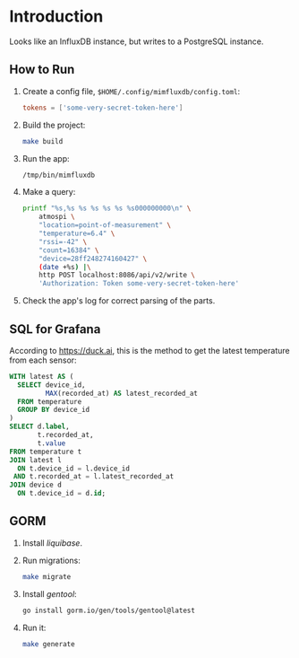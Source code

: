 # Introduction

Looks like an InfluxDB instance, but writes to a PostgreSQL instance.

## How to Run

1. Create a config file, `$HOME/.config/mimfluxdb/config.toml`:

    ```toml
    tokens = ['some-very-secret-token-here']
    ```

1. Build the project:

    ```sh
    make build
    ```

1. Run the app:

    ```sh
    /tmp/bin/mimfluxdb
    ```

1. Make a query:

    ```sh
    printf "%s,%s %s %s %s %s %s000000000\n" \
        atmospi \
        "location=point-of-measurement" \
        "temperature=6.4" \
        "rssi=-42" \
        "count=16384" \
        "device=28ff248274160427" \
        (date +%s) |\
        http POST localhost:8086/api/v2/write \
        'Authorization: Token some-very-secret-token-here'
    ```

1. Check the app's log for correct parsing of the parts.

## SQL for Grafana

According to <https://duck.ai>, this is the method to get the latest temperature
from each sensor:

```sql
WITH latest AS (
  SELECT device_id,
         MAX(recorded_at) AS latest_recorded_at
  FROM temperature
  GROUP BY device_id
)
SELECT d.label,
       t.recorded_at,
       t.value
FROM temperature t
JOIN latest l
  ON t.device_id = l.device_id
 AND t.recorded_at = l.latest_recorded_at
JOIN device d
  ON t.device_id = d.id;
```

## GORM

1. Install _liquibase_.
1. Run migrations:

    ```sh
    make migrate

    ```

1. Install _gentool_:

    ```sh
    go install gorm.io/gen/tools/gentool@latest
    ```

1. Run it:

    ```sh
    make generate
    ```
